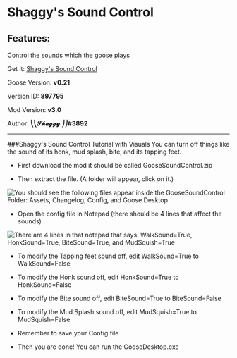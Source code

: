 # Shaggy's Sound Control

## Features:
Control the sounds which the goose plays

Get it: [Shaggy's Sound Control](https://github.com/DesktopGooseUnofficial/ResourceHub/releases/download/gsc-3.0/GooseSoundControl.zip)

Goose Version: **v0.21**

Version ID: **897795**

Mod Version: **v3.0**

Author: **⎝⎝𝓢𝓱𝓪𝓰𝓰𝔂 ⎠⎠#3892**

---

###Shaggy's Sound Control Tutorial with Visuals
You can turn off things like the sound of its honk, mud splash, bite, and its tapping feet.

* First download the mod it should be called GooseSoundControl.zip

* Then extract the file. (A folder will appear, click on it.)

![You should see the following files appear inside the GooseSoundControl Folder: Assets, Changelog, Config, and Goose Desktop](https://cdn.discordapp.com/attachments/672263146240737280/673642920208891904/unknown.png "You should see the following files appear inside the GooseSoundControl Folder: Assets, Changelog, Config, and Goose Desktop")

* Open the config file in Notepad (there should be 4 lines that affect the sounds)

![There are 4 lines in that notepad that says: WalkSound=True, HonkSound=True, BiteSound=True, and MudSquish=True](https://cdn.discordapp.com/attachments/672554163925942328/673635780190535700/unknown.png "Notice the 4 lines in that notepad that says: WalkSound=True, HonkSound=True, BiteSound=True, and MudSquish=True")

* To modify the Tapping feet sound off, edit WalkSound=True to WalkSound=False

* To modify the Honk sound off, edit HonkSound=True to HonkSound=False

* To modify the Bite sound off, edit BiteSound=True to BiteSound=False

* To modify the Mud Splash sound off, edit MudSquish=True to MudSquish=False

* Remember to save your Config file

* Then you are done! You can run the GooseDesktop.exe
